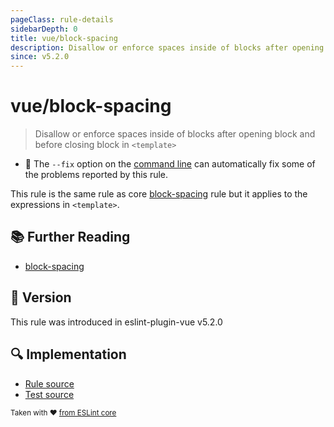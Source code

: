 ```yaml
---
pageClass: rule-details
sidebarDepth: 0
title: vue/block-spacing
description: Disallow or enforce spaces inside of blocks after opening block and before closing block in `<template>`
since: v5.2.0
---
```

# vue/block-spacing

> Disallow or enforce spaces inside of blocks after opening block and before closing block in `<template>`

- :wrench: The `--fix` option on the [command line](https://eslint.org/docs/user-guide/command-line-interface#fixing-problems) can automatically fix some of the problems reported by this rule.

This rule is the same rule as core [block-spacing] rule but it applies to the expressions in `<template>`.

## :books: Further Reading

- [block-spacing]

[block-spacing]: https://eslint.org/docs/rules/block-spacing

## :rocket: Version

This rule was introduced in eslint-plugin-vue v5.2.0

## :mag: Implementation

- [Rule source](https://github.com/vuejs/eslint-plugin-vue/blob/master/lib/rules/block-spacing.js)
- [Test source](https://github.com/vuejs/eslint-plugin-vue/blob/master/tests/lib/rules/block-spacing.js)

<sup>Taken with ❤️ [from ESLint core](https://eslint.org/docs/rules/block-spacing)</sup>
